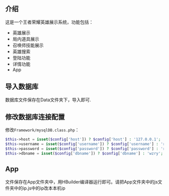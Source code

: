 ## 介绍
这是一个王者荣耀英雄展示系统，功能包括：

* 英雄展示
* 局内道具展示
* 召唤师技能展示
* 英雄搜索
* 登陆功能
* 详情功能
* App


## 导入数据库
数据库文件保存在Data文件夹下，导入即可.

## 修改数据库连接配置

修改`Framework/mysqlDB.class.php`：

```php
$this->host = isset($config['host']) ? $config['host'] : '127.0.0.1';  //地址
$this->username = isset($config['username']) ? $config['username'] : 'root';       //用户名
$this->password = isset($config['password']) ? $config['password'] : 'root';            //密码
$this->dbname = isset($config['dbname']) ? $config['dbname'] : 'wzry';    //数据库名
```

## App
文件保存在App文件夹中，用HBuilder编译器运行即可。请把App文件夹中的js文件夹中的ip.js中的ip改本本机ip

